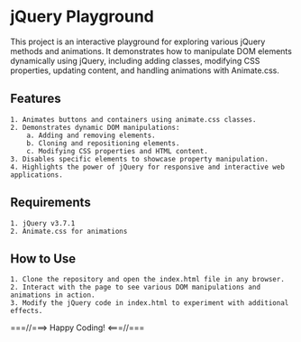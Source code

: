 # jQuery Playground

This project is an interactive playground for exploring various jQuery methods and animations. It demonstrates how to manipulate DOM elements dynamically using jQuery, including adding classes, modifying CSS properties, updating content, and handling animations with Animate.css.

## Features

    1. Animates buttons and containers using animate.css classes.
    2. Demonstrates dynamic DOM manipulations:
        a. Adding and removing elements.
        b. Cloning and repositioning elements.
        c. Modifying CSS properties and HTML content.
    3. Disables specific elements to showcase property manipulation.
    4. Highlights the power of jQuery for responsive and interactive web applications.

## Requirements

    1. jQuery v3.7.1
    2. Animate.css for animations

## How to Use

    1. Clone the repository and open the index.html file in any browser.
    2. Interact with the page to see various DOM manipulations and animations in action.
    3. Modify the jQuery code in index.html to experiment with additional effects.

===\/\/===> Happy Coding! <===\/\/===